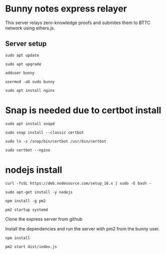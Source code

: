 # Bunny notes express relayer

This server relays zero-knowledge proofs and submites them to BTTC network using ethers.js.

## Server setup

`sudo apt update`

`sudo apt upgrade`

`adduser bunny`

`usermod -aG sudo bunny`

`sudo apt install nginx`

# Snap is needed due to certbot install
`sudo apt install snapd`

`sudo snap install --classic certbot`

`sudo ln -s /snap/bin/certbot /usr/bin/certbot`

`sudo certbot --nginx`

# nodejs install

`curl -fsSL https://deb.nodesource.com/setup_16.x | sudo -E bash -`

`sudo apt-get install -y nodejs`

`npm install -g pm2`

`pm2 startup systemd`

Clone the express server from github

Install the dependencies and run the server with pm2 from the bunny user.

`npm install`

`pm2 start dist/index.js`
